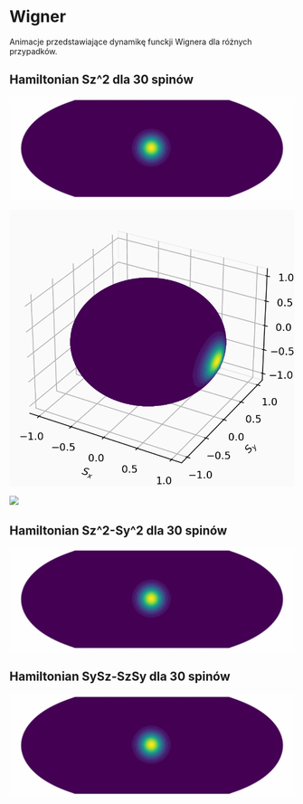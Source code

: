 # Wigner

Animacje przedstawiające dynamikę funckji Wignera dla różnych przypadków.

## Hamiltonian Sz^2 dla 30 spinów

![](https://github.com/JullSiee/Wigner/blob/main/Sz_S_z_N30.gif)

![](https://github.com/JullSiee/Wigner/blob/main/Sz_sz_3d_N30_.gif)

![](https://github.com/JullSiee/Wigner/blob/main/Sz_Sz_2d_N30.gif)

## Hamiltonian Sz^2-Sy^2 dla 30 spinów

![](https://github.com/JullSiee/Wigner/blob/main/Sz_Sz_Sy_Sy_N30.gif)

## Hamiltonian SySz-SzSy dla 30 spinów


![](https://github.com/JullSiee/Wigner/blob/main/Sy_Sz_Sz_Sy_N30.gif)
